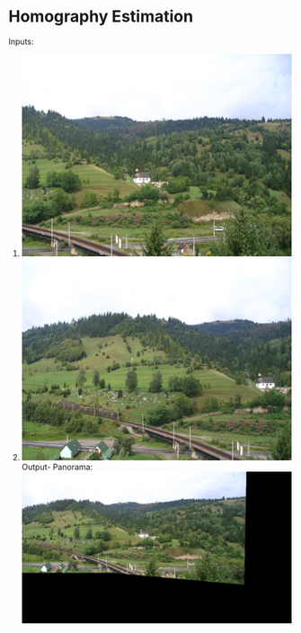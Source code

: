 # Homography Estimation  
Inputs:  
1. ![alt text](https://github.com/theocharistr/3D_ComputerVision/blob/master/Homography%20Estimation/Input/a.png)  
2. ![alt text](https://github.com/theocharistr/3D_ComputerVision/blob/master/Homography%20Estimation/Input/b.png)  
Output- Panorama:
![alt text](https://github.com/theocharistr/3D_ComputerVision/blob/master/Homography%20Estimation/Output/res.png)  
